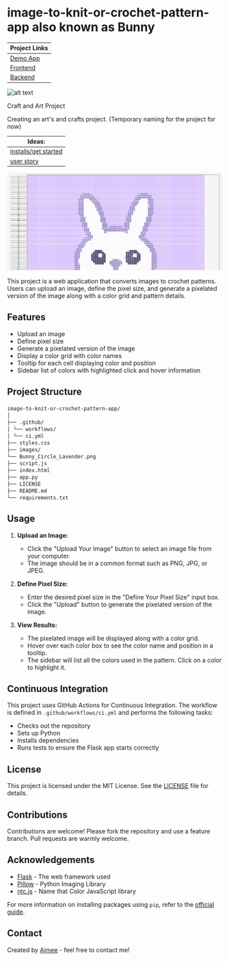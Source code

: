# image-to-knit-or-crochet-pattern-app also known as Bunny
|Project Links|
|--|
|[Demo App](https://aimeelramirez.github.io/Bunny/)|
|[Frontend](https://github.com/aimeelramirez/Bunny)|
|[Backend](https://bunny-backend-ce104ef992fd.herokuapp.com/)|

![alt text](https://media.giphy.com/media/v1.Y2lkPTc5MGI3NjExMTZmZ2VoOGIybDQxMnkwejZmd214dmZycGdqanhsMHNxMHQ3cXAyaiZlcD12MV9pbnRlcm5hbF9naWZfYnlfaWQmY3Q9Zw/n6yyaeWBnAjlFiq00X/giphy.gif)

Craft and Art Project

Creating an art's and crafts project. (Temporary naming for the project for now)

| Ideas: |
|--|
|[installs/get started](/document/install.md)|
|[user story](/documents/userstory.md)|

![alt text](images/exampleofconcept.png)

This project is a web application that converts images to crochet patterns. Users can upload an image, define the pixel size, and generate a pixelated version of the image along with a color grid and pattern details.

## Features

- Upload an image
- Define pixel size
- Generate a pixelated version of the image
- Display a color grid with color names
- Tooltip for each cell displaying color and position
- Sidebar list of colors with highlighted click and hover information

## Project Structure
```
image-to-knit-or-crochet-pattern-app/
│
├── .github/
│ └── workflows/
│ └── ci.yml
├── styles.css
├── images/
└── Bunny_Circle_Lavender.png
├── script.js
├── index.html
├── app.py
├── LICENSE
├── README.md
└── requirements.txt
```

## Usage

1. **Upload an Image:**

   - Click the "Upload Your Image" button to select an image file from your computer.
   - The image should be in a common format such as PNG, JPG, or JPEG.

2. **Define Pixel Size:**

   - Enter the desired pixel size in the "Define Your Pixel Size" input box.
   - Click the "Upload" button to generate the pixelated version of the image.

3. **View Results:**
   - The pixelated image will be displayed along with a color grid.
   - Hover over each color box to see the color name and position in a tooltip.
   - The sidebar will list all the colors used in the pattern. Click on a color to highlight it.

## Continuous Integration

This project uses GitHub Actions for Continuous Integration. The workflow is defined in `.github/workflows/ci.yml` and performs the following tasks:

- Checks out the repository
- Sets up Python
- Installs dependencies
- Runs tests to ensure the Flask app starts correctly

## License

This project is licensed under the MIT License. See the [LICENSE](LICENSE) file for details.

## Contributions

Contributions are welcome! Please fork the repository and use a feature branch. Pull requests are warmly welcome.

## Acknowledgements

- [Flask](https://flask.palletsprojects.com/) - The web framework used
- [Pillow](https://python-pillow.org/) - Python Imaging Library
- [ntc.js](https://chir.ag/projects/ntc/ntc.js) - Name that Color JavaScript library

For more information on installing packages using `pip`, refer to the [official guide](https://packaging.python.org/en/latest/tutorials/installing-packages/).

## Contact

Created by [Aimee](https://github.com/aimeelramirez) - feel free to contact me!
